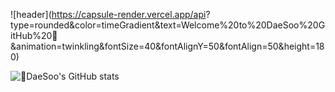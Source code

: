 ![header](https://capsule-render.vercel.app/api?
type=rounded&color=timeGradient&text=Welcome%20to%20DaeSoo%20GitHub%20👋
&animation=twinkling&fontSize=40&fontAlignY=50&fontAlign=50&height=180)

<!--
**DaeSoo/DaeSoo** is a ✨ _special_ ✨ repository because its `README.md` (this file) appears on your GitHub profile.

Here are some ideas to get you started:

- 🔭 I’m currently working on ...
- 🌱 I’m currently learning ...
- 👯 I’m looking to collaborate on ...
- 🤔 I’m looking for help with ...
- 💬 Ask me about ...
- 📫 How to reach me: ...
- 😄 Pronouns: ...
- ⚡ Fun fact: ...
-->


![DaeSoo's GitHub stats](https://github-readme-stats.vercel.app/api?username=DaeSoo&show_icons=true&theme=radical)
